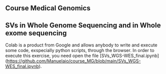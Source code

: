 ## Course Medical Genomics 
## SVs in Whole Genome Sequencing and in Whole exome sequencing 


Colab is a product from Google and allows anybody to write and execute some code, exspecially python scripts, through the browser. 
In order to execute this exercise, you need open the file [SVs_WGS-WES_final.ipynb] (https://github.com/Manuelaio/course_MG/blob/main/SVs_WGS-WES_final.ipynb).
